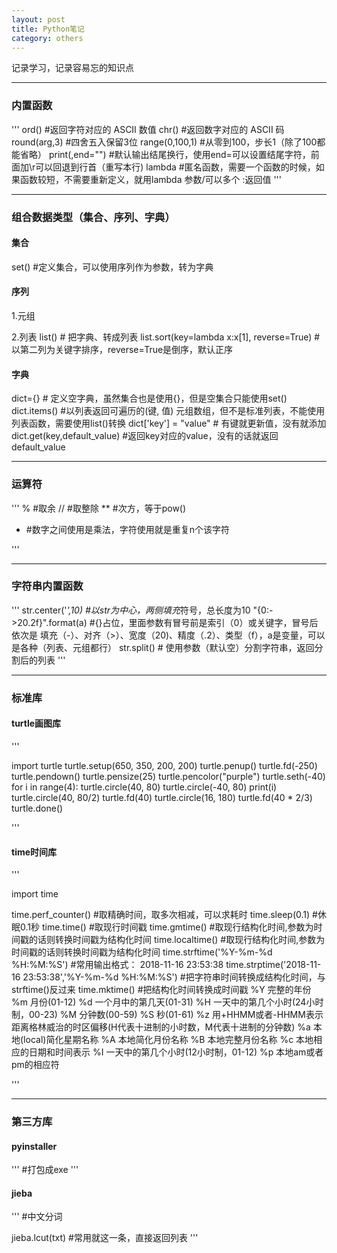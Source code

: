 ```yaml
---
layout: post
title: Python笔记
category: others
---
```

记录学习，记录容易忘的知识点

---

### 内置函数

'''
ord() #返回字符对应的 ASCII 数值
chr() #返回数字对应的 ASCII 码
round(arg,3) #四舍五入保留3位
range(0,100,1) #从零到100，步长1（除了100都能省略）
print(,end="") #默认输出结尾换行，使用end=可以设置结尾字符，前面加\r可以回退到行首（重写本行)
lambda #匿名函数，需要一个函数的时候，如果函数较短，不需要重新定义，就用lambda 参数/可以多个 :返回值
'''

---

### 组合数据类型（集合、序列、字典）

#### 集合
set() #定义集合，可以使用序列作为参数，转为字典


#### 序列

1.元组


2.列表
list() # 把字典、转成列表
list.sort(key=lambda x:x[1], reverse=True) #以第二列为关键字排序，reverse=True是倒序，默认正序

#### 字典
dict={} # 定义空字典，虽然集合也是使用{}，但是空集合只能使用set()
dict.items() #以列表返回可遍历的(键, 值) 元组数组，但不是标准列表，不能使用列表函数，需要使用list()转换
dict['key'] = "value" # 有键就更新值，没有就添加
dict.get(key,default_value) #返回key对应的value，没有的话就返回default_value



---

### 运算符

'''
% #取余
// #取整除
** #次方，等于pow()
* #数字之间使用是乘法，字符使用就是重复n个该字符


'''

---

### 字符串内置函数

'''
str.center('*',10) #以str为中心，两侧填充*符号，总长度为10
"{0:->20.2f}".format(a) #{}占位，里面参数有冒号前是索引（0）或关键字，冒号后依次是 填充（-）、对齐（>）、宽度（20)、精度（.2）、类型（f），a是变量，可以是各种（列表、元组都行）
str.split() # 使用参数（默认空）分割字符串，返回分割后的列表
'''


---
### 标准库

#### turtle画图库

'''

import turtle
turtle.setup(650, 350, 200, 200)
turtle.penup()
turtle.fd(-250)
turtle.pendown()
turtle.pensize(25)
turtle.pencolor("purple")
turtle.seth(-40)
for i in range(4):
    turtle.circle(40, 80)
    turtle.circle(-40, 80)
    print(i)
turtle.circle(40, 80/2)
turtle.fd(40)
turtle.circle(16, 180)
turtle.fd(40 * 2/3)
turtle.done()

'''

#### time时间库

'''

import time

time.perf_counter() #取精确时间，取多次相减，可以求耗时
time.sleep(0.1) #休眠0.1秒
time.time() #取现行时间戳
time.gmtime() #取现行结构化时间,参数为时间戳的话则转换时间戳为结构化时间
time.localtime() #取现行结构化时间,参数为时间戳的话则转换时间戳为结构化时间
time.strftime('%Y-%m-%d %H:%M:%S') #常用输出格式： 2018-11-16 23:53:38
time.strptime('2018-11-16 23:53:38','%Y-%m-%d %H:%M:%S') #把字符串时间转换成结构化时间，与strftime()反过来
time.mktime() #把结构化时间转换成时间戳
    %Y  完整的年份
    %m  月份(01-12)
    %d  一个月中的第几天(01-31)
    %H  一天中的第几个小时(24小时制，00-23)
    %M  分钟数(00-59)
    %S  秒(01-61)
    %z  用+HHMM或者-HHMM表示距离格林威治的时区偏移(H代表十进制的小时数，M代表十进制的分钟数)
    %a  本地(local)简化星期名称
    %A  本地简化月份名称
    %B  本地完整月份名称
    %c  本地相应的日期和时间表示
    %I  一天中的第几个小时(12小时制，01-12)
    %p  本地am或者pm的相应符


'''


---
### 第三方库
#### pyinstaller
'''
#打包成exe
'''

#### jieba 
'''
#中文分词

jieba.lcut(txt) #常用就这一条，直接返回列表
'''

#### 